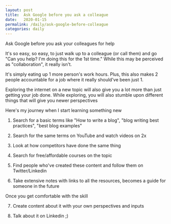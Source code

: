 ```yaml
---
layout: post
title:  Ask Google before you ask a colleague
date:   2020-01-15
permalink: /daily/ask-google-before-colleague
categories: daily
---
```

Ask Google before you ask your colleagues for help

It's so easy, so easy, to just walk up to a colleague (or call them) and go "Can you help? I'm doing this for the 1st time."
While this may be perceived as "collaboration", it really isn't.

It's simply eating up 1 more person's work hours. Plus, this also makes 2 people accountable for a job where it really should've been just 1.

Exploring the internet on a new topic will also give you a lot more than just getting your job done. While exploring, you will also stumble upon different things that will give you newer perspectives

Here's my journey when I start learning something new

1) Search for a basic terms like "How to write a blog", "blog writing best practices", "best blog examples"

2) Search for the same terms on YouTube and watch videos on 2x

3) Look at how competitors have done the same thing

4) Search for free/affordable courses on the topic

5) Find people who've created these content and follow them on Twitter/Linkedin

6) Take extensive notes with links to all the resources, becomes a guide for someone in the future

Once you get comfortable with the skill

7) Create content about it with your own perspectives and inputs

8) Talk about it on Linkedin ;)
